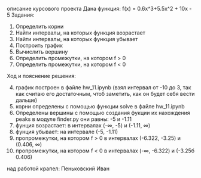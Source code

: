 описание курсового проекта
Дана функция: f(x) = 0.6x^3+5.5x^2 + 10x - 5
Задания:
1. Определить корни
2. Найти интервалы, на которых функция возрастает
3. Найти интервалы, на которых функция убывает
4. Построить график
5. Вычислить вершину
6. Определить промежутки, на котором f > 0
7. Определить промежутки, на котором f < 0

Ход и пояснение решения:

4. график построен в файле hw_11.ipynb (взял интервал от -10 до 3, так как считаю его достаточным, чтоб заметить, как он будет себя вести дальше)
1. корни определены с помощью функции solve в файле hw_11.ipynb 
5. Определены вершины с помощью создания фукции их нахождения  peaks в модуле 
    finder.py они равны: -5 и -1.11  
2. фунция возрастает:
    в интервалах (-∞, -5) и (-1.11, ∞) 
3.  фунция убывает:
    на интервале (-5, -1.11) 
6. пропромежутки, на котором f > 0
    в интервалах (-6.322, -3.25) и (0.406, ∞)
7.  пропромежутки, на котором f < 0
    в интервалах (-∞, -6.322) и (-3.25б 0.406)


над работой крапел: Пеньковский Иван
